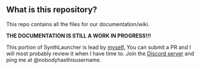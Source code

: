 ## What is this repository?
This repo contains all the files for our documentation/wiki.

**THE DOCUMENTATION IS STILL A WORK IN PROGRESS!!!**

This portion of SynthLauncher is lead by [myself.](https://github.com/AquaCobalt) You can submit a PR and I will most probably review it when I have time to. Join the [Discord server](https://discord.gg/3nCsfqF9YZ) and ping me at @nobodyhasthisusername.
